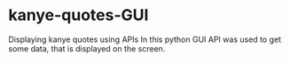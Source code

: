 # kanye-quotes-GUI
 Displaying kanye quotes using APIs 
In this python GUI API was used to get some data, that is displayed on the screen.
